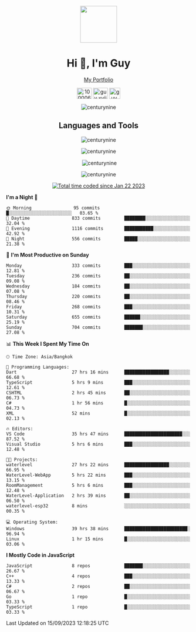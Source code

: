 
<p align="center"><a href="https://portfolio-nextjs-puce-omega.vercel.app/" traget="_blank"> <img src="https://user-images.githubusercontent.com/109062980/213915698-3e79c409-24f8-4471-a5f8-e7a842ad3a0a.gif" width="100" /> </a></p>
 
<h1 align="center">Hi 👋, I'm Guy</h1>
<p align="center"><a href="https://portfolio-nextjs-puce-omega.vercel.app/" traget="_blank"> My Portfolio </a></p>

<p align="center">
<a href="https://fb.com/100006608053988" target="blank"><img align="center" src="https://raw.githubusercontent.com/rahuldkjain/github-profile-readme-generator/master/src/images/icons/Social/facebook.svg" alt="100006608053988" height="30" width="40" /></a>
<a href="https://instagram.com/guy.xvii" target="blank"><img align="center" src="https://raw.githubusercontent.com/rahuldkjain/github-profile-readme-generator/master/src/images/icons/Social/instagram.svg" alt="guy.xvii" height="30" width="40" /></a>
<a href="mailto:lowlifeix@gmail.com" target="blank"><img align="center" src="https://user-images.githubusercontent.com/109062980/226533395-e26b601f-4b8f-456f-affd-55dc944b4149.png" alt="guy.xvii" height="30" width="30" /></a>
 
</p>

<p align="center"> <img src="https://komarev.com/ghpvc/?username=centurynine&label=Profile%20views&color=0e75b6&style=for-the-badge" alt="centurynine" /> </p>

<h2 align="center">Languages and Tools</h3>

<!-- https://skillicons.dev/ -->
<p align="center">
<img src="https://skillicons.dev/icons?i=react,nodejs,tailwind,mongodb,html,css,js,bootstrap,jquery,cloudflare,php,java,cpp,py,dart,flutter,firebase,androidstudio,git,github,linux,mysql,postman,nginx,express" alt="centurynine" /> 
</p>
 
<p align="center"><img align="center" src="https://github-readme-stats-sigma-five.vercel.app/api/top-langs?username=centurynine&show_icons=true&locale=en&layout=compact&theme=" alt="centurynine" /></p>

<p align="center">&nbsp;<img align="center" src="https://github-readme-stats-sigma-five.vercel.app/api?username=centurynine&show_icons=true&locale=en&theme=" alt="centurynine" /></p>

<p align="center"><img align="center" src="https://github-readme-streak-stats.herokuapp.com/?user=centurynine&theme=" alt="centurynine" /></p>
<p align="center">
<a href="https://wakatime.com/@9ded98d1-6308-4a11-a75a-63f31fdc4e7a"><img src="https://wakatime.com/badge/user/9ded98d1-6308-4a11-a75a-63f31fdc4e7a.svg" alt="Total time coded since Jan 22 2023" /></a>
  
<!--START_SECTION:waka-->
**I'm a Night 🦉** 

```text
🌞 Morning                95 commits          █░░░░░░░░░░░░░░░░░░░░░░░░   03.65 % 
🌆 Daytime                833 commits         ████████░░░░░░░░░░░░░░░░░   32.04 % 
🌃 Evening                1116 commits        ███████████░░░░░░░░░░░░░░   42.92 % 
🌙 Night                  556 commits         █████░░░░░░░░░░░░░░░░░░░░   21.38 % 
```
📅 **I'm Most Productive on Sunday** 

```text
Monday                   333 commits         ███░░░░░░░░░░░░░░░░░░░░░░   12.81 % 
Tuesday                  236 commits         ██░░░░░░░░░░░░░░░░░░░░░░░   09.08 % 
Wednesday                184 commits         ██░░░░░░░░░░░░░░░░░░░░░░░   07.08 % 
Thursday                 220 commits         ██░░░░░░░░░░░░░░░░░░░░░░░   08.46 % 
Friday                   268 commits         ███░░░░░░░░░░░░░░░░░░░░░░   10.31 % 
Saturday                 655 commits         ██████░░░░░░░░░░░░░░░░░░░   25.19 % 
Sunday                   704 commits         ███████░░░░░░░░░░░░░░░░░░   27.08 % 
```


📊 **This Week I Spent My Time On** 

```text
🕑︎ Time Zone: Asia/Bangkok

💬 Programming Languages: 
Dart                     27 hrs 16 mins      █████████████████░░░░░░░░   66.68 % 
TypeScript               5 hrs 9 mins        ███░░░░░░░░░░░░░░░░░░░░░░   12.61 % 
CSHTML                   2 hrs 45 mins       ██░░░░░░░░░░░░░░░░░░░░░░░   06.73 % 
C#                       1 hr 56 mins        █░░░░░░░░░░░░░░░░░░░░░░░░   04.73 % 
XML                      52 mins             █░░░░░░░░░░░░░░░░░░░░░░░░   02.13 % 

🔥 Editors: 
VS Code                  35 hrs 47 mins      ██████████████████████░░░   87.52 % 
Visual Studio            5 hrs 6 mins        ███░░░░░░░░░░░░░░░░░░░░░░   12.48 % 

🐱‍💻 Projects: 
waterlevel               27 hrs 22 mins      █████████████████░░░░░░░░   66.95 % 
WaterLevel-WebApp        5 hrs 22 mins       ███░░░░░░░░░░░░░░░░░░░░░░   13.15 % 
RoomManagement           5 hrs 6 mins        ███░░░░░░░░░░░░░░░░░░░░░░   12.48 % 
WaterLevel-Application   2 hrs 39 mins       ██░░░░░░░░░░░░░░░░░░░░░░░   06.50 % 
waterlevel-esp32         8 mins              ░░░░░░░░░░░░░░░░░░░░░░░░░   00.35 % 

💻 Operating System: 
Windows                  39 hrs 38 mins      ████████████████████████░   96.94 % 
Linux                    1 hr 15 mins        █░░░░░░░░░░░░░░░░░░░░░░░░   03.06 % 
```

**I Mostly Code in JavaScript** 

```text
JavaScript               8 repos             ███████░░░░░░░░░░░░░░░░░░   26.67 % 
C++                      4 repos             ███░░░░░░░░░░░░░░░░░░░░░░   13.33 % 
C#                       2 repos             ██░░░░░░░░░░░░░░░░░░░░░░░   06.67 % 
Go                       1 repo              █░░░░░░░░░░░░░░░░░░░░░░░░   03.33 % 
TypeScript               1 repo              █░░░░░░░░░░░░░░░░░░░░░░░░   03.33 % 
```




 Last Updated on 15/09/2023 12:18:25 UTC
<!--END_SECTION:waka-->
  
</p>

